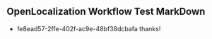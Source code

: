 ## OpenLocalization Workflow Test MarkDown
* fe8ead57-2ffe-402f-ac9e-48bf38dcbafa thanks!

<!--HONumber=Aug16_HO2-->


